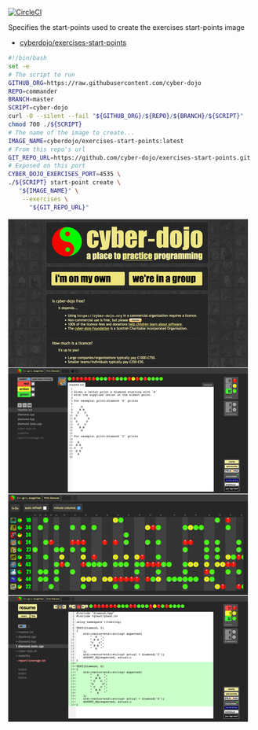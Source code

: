 
[![CircleCI](https://circleci.com/gh/cyber-dojo/exercises.svg?style=svg)](https://circleci.com/gh/cyber-dojo/exercises-start-points)

Specifies the start-points used to create the exercises start-points image
* [cyberdojo/exercises-start-points](https://hub.docker.com/r/cyberdojo/exercises-start-points)

```bash
#!/bin/bash
set -e
# The script to run
GITHUB_ORG=https://raw.githubusercontent.com/cyber-dojo
REPO=commander
BRANCH=master
SCRIPT=cyber-dojo
curl -O --silent --fail "${GITHUB_ORG}/${REPO}/${BRANCH}/${SCRIPT}"
chmod 700 ./${SCRIPT}
# The name of the image to create...
IMAGE_NAME=cyberdojo/exercises-start-points:latest
# From this repo's url
GIT_REPO_URL=https://github.com/cyber-dojo/exercises-start-points.git
# Exposed on this port 
CYBER_DOJO_EXERCISES_PORT=4535 \
./${SCRIPT} start-point create \
   "${IMAGE_NAME}" \
    --exercises \
      "${GIT_REPO_URL}"        
```

![cyber-dojo.org home page](https://github.com/cyber-dojo/cyber-dojo/blob/master/shared/home_page_snapshot.png)
